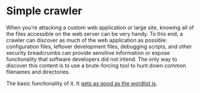 # Simple crawler

When you’re attacking a custom web application or large site, knowing all of the files accessible on the web
server can be very handy. To this end, a crawler can discover as much of the web application as possible: configuration files, leftover development files, debugging scripts, and other security breadcrumbs can provide sensitive information or expose functionality that software developers did not intend. 
The only way to discover this content is to use a brute-forcing tool to hunt down common filenames and directories.

The basic functionality of it. It [gets as good as the wordlist is](bf_locations).